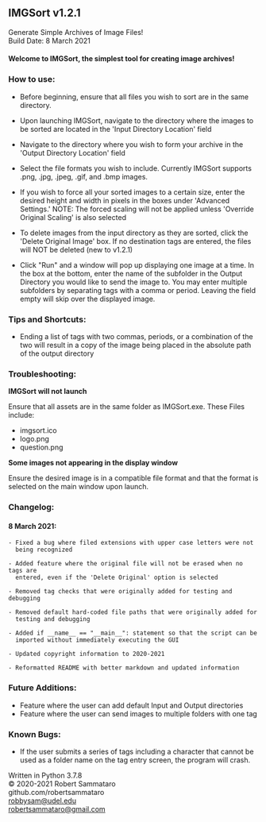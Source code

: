 ## IMGSort v1.2.1
Generate Simple Archives of Image Files!  
Build Date: 8 March 2021  

#### Welcome to IMGSort, the simplest tool for creating image archives!

### How to use:
  - Before beginning, ensure that all files you wish to sort are in the same
    directory.

  - Upon launching IMGSort, navigate to the directory where the images to be
    sorted are located in the 'Input Directory Location' field

  - Navigate to the directory where you wish to form your archive in the
    'Output Directory Location' field

  - Select the file formats you wish to include. Currently IMGSort supports
    .png, .jpg, .jpeg, .gif, and .bmp images.

  - If you wish to force all your sorted images to a certain size, enter the
    desired height and width in pixels in the boxes under 'Advanced Settings.'
    NOTE: The forced scaling will not be applied unless 'Override Original
    Scaling' is also selected

  - To delete images from the input directory as they are sorted, click the
    'Delete Original Image' box. If no destination tags are entered, the files
    will NOT be deleted (new to v1.2.1)

  - Click "Run" and a window will pop up displaying one image at a time. In the
    box at the bottom, enter the name of the subfolder in the Output Directory
    you would like to send the image to. You may enter multiple subfolders by
    separating tags with a comma or period. Leaving the field empty will skip over the
    displayed image.

### Tips and Shortcuts:  

  - Ending a list of tags with two commas, periods, or a combination of the two
    will result in a copy of the image being placed in the absolute path of the
    output directory  

### Troubleshooting:

**IMGSort will not launch**

Ensure that all assets are in the same folder as IMGSort.exe. These Files include:
- imgsort.ico
- logo.png
- question.png


**Some images not appearing in the display window**

Ensure the desired image is in a compatible file format and that the format
is selected on the main window upon launch.


### Changelog:

#### 8 March 2021:

    - Fixed a bug where filed extensions with upper case letters were not
      being recognized

    - Added feature where the original file will not be erased when no tags are
      entered, even if the 'Delete Original' option is selected

    - Removed tag checks that were originally added for testing and debugging

    - Removed default hard-coded file paths that were originally added for
      testing and debugging

    - Added if __name__ == "__main__": statement so that the script can be
      imported without immediately executing the GUI

    - Updated copyright information to 2020-2021

    - Reformatted README with better markdown and updated information

### Future Additions:
  - Feature where the user can add default Input and Output directories  
  - Feature where the user can send images to multiple folders with one tag  

### Known Bugs:  
  - If the user submits a series of tags including a character that cannot be
    used as a folder name on the tag entry screen, the program will crash.

Written in Python 3.7.8  
© 2020-2021 Robert Sammataro  
github.com/robertsammataro  
robbysam@udel.edu  
robertsammataro@gmail.com
